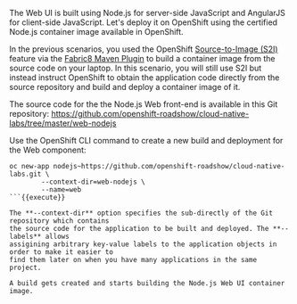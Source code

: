The Web UI is built using Node.js for server-side JavaScript and AngularJS for client-side 
JavaScript. Let's deploy it on OpenShift using the certified Node.js container image available 
in OpenShift. 

In the previous scenarios, you used the OpenShift 
[Source-to-Image (S2I)](https://docs.openshift.com/container-platform/3.7/architecture/core_concepts/builds_and_image_streams.html#source-build) 
feature via the [Fabric8 Maven Plugin](https://maven.fabric8.io) to build a container image from the 
source code on your laptop. In this scenario, you will still use S2I but instead instruct OpenShift 
to obtain the application code directly from the source repository and build and deploy a 
container image of it.

The source code for the the Node.js Web front-end is available in this Git repository: 
<https://github.com/openshift-roadshow/cloud-native-labs/tree/master/web-nodejs>

Use the OpenShift CLI command to create a new build and deployment for the Web component:

```
oc new-app nodejs~https://github.com/openshift-roadshow/cloud-native-labs.git \
        --context-dir=web-nodejs \
        --name=web
```{{execute}}

The **--context-dir** option specifies the sub-directly of the Git repository which contains 
the source code for the application to be built and deployed. The **--labels** allows 
assigining arbitrary key-value labels to the application objects in order to make it easier to 
find them later on when you have many applications in the same project.

A build gets created and starts building the Node.js Web UI container image. 